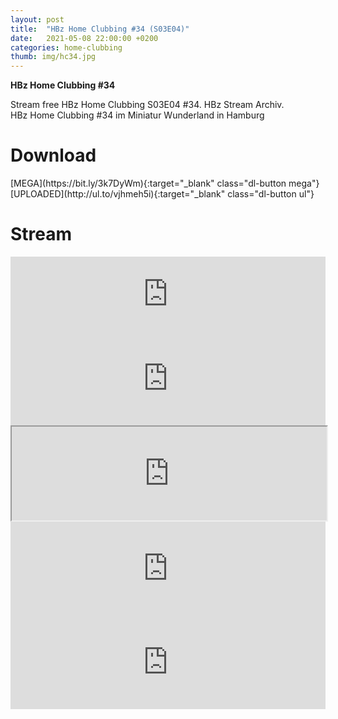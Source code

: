 ```yaml
---
layout: post
title:  "HBz Home Clubbing #34 (S03E04)"
date:   2021-05-08 22:00:00 +0200
categories: home-clubbing
thumb: img/hc34.jpg
---
```

<b>HBz Home Clubbing #34</b>
<p>
Stream free HBz Home Clubbing S03E04 #34. HBz Stream Archiv.<br>
HBz Home Clubbing #34 im Miniatur Wunderland in Hamburg
</p>

<h1>Download</h1>
[MEGA](https://bit.ly/3k7DyWm){:target="_blank" class="dl-button mega"}
[UPLOADED](http://ul.to/vjhmeh5i){:target="_blank" class="dl-button ul"}

<h1>Stream</h1>
<iframe width="100%" height="120" src="https://www.mixcloud.com/widget/iframe/?hide_cover=1&feed=%2FHBz_Archive%2F08052021-hbz-home-clubbing-34-s03e04%2F" frameborder="0" ></iframe>

<iframe scrolling="no" id="hearthis_at_track_5899677" width="100%" height="150" src="https://app.hearthis.at/embed/5899677/transparent_black/?hcolor=&color=&style=2&block_size=2&block_space=1&background=1&waveform=0&cover=0&autoplay=0&css=" frameborder="0" allowtransparency allow="autoplay"><p>Listen to <a href="https://hearthis.at/hbzarchive/hc34/" target="_blank">HBz Home Clubbing #34 (S03E04)</a> <span>by</span><a href="https://hearthis.at/hbzarchive/" target="_blank" >HBz_Archive</a> <span>on</span> <a href="https://hearthis.at/" target="_blank">hearthis.at</a></p></iframe>

<iframe id="lbry-iframe" width="100%" height="auto" src="https://odysee.com/$/embed/hc34/318fe2f742164f5d1b72b9d65f8b307e4fbc438c?r=DgzV1r6o8wsmEEG4g96yVhvmv6p27qo2" allowfullscreen></iframe>

<iframe src="https://vivo.sx/embed/5ece92641e" width="100%" height="auto" scrolling="no" frameborder="0" allowfullscreen></iframe>

<iframe src="https://voe.sx/e/14fpuhtzg60m" width="100%" height="auto" scrolling="no" frameborder="0" allowfullscreen></iframe>